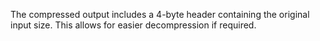 The compressed output includes a 4-byte header containing the original input size. This allows for easier decompression if required.